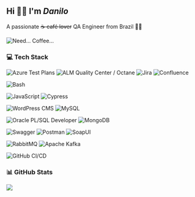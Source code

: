 ## Hi 🙋🏻 I'm ***Danilo***
A passionate ~~☕ café lover~~ QA Engineer from Brazil 💚💛 <br><!--<br>🔭 I'm looking for job openings: **QA Tester, QA Engineer, Software Tester, Tech Lead**-->

![Need... Coffee...](https://media0.giphy.com/media/v1.Y2lkPTc5MGI3NjExdHIzdnlmNHhwYWhhNWQ3N3BsY2pseHN2bW9naWpscDJoMzIzMGw5MCZlcD12MV9pbnRlcm5hbF9naWZfYnlfaWQmY3Q9Zw/hgCnFu2O6SvRXMFMSK/giphy.webp)

### 💻 Tech Stack
![Azure Test Plans](https://custom-icon-badges.demolab.com/badge/Azure_Test_Plans-FFFFFF?style=flat&logo=testtube&logoColor=white) 
![ALM Quality Center / Octane](https://img.shields.io/badge/ALM_Quality_Center_/_Octane-4A90E2?style=flat&logo=hp&logoColor=white) 
![Jira](https://img.shields.io/badge/Jira-0052CC?style=flat&logo=jira&logoColor=white) 
![Confluence](https://img.shields.io/badge/Confluence-003B57?style=flat&logo=confluence&logoColor=white) 

![Bash](https://img.shields.io/badge/Bash-4EAA25?style=flat&logo=gnu-bash&logoColor=white)

![JavaScript](https://img.shields.io/badge/JavaScript-F7DF1E?style=flat&logo=javascript&logoColor=black) 
![Cypress](https://img.shields.io/badge/Cypress-%23E5E5E5?logo=cypress&logoColor=058a5e)

![WordPress CMS](https://img.shields.io/badge/WordPress_CMS-21759B?style=flat&logo=wordpress&logoColor=white) 
![MySQL](https://img.shields.io/badge/MySQL-4479A1?style=flat&logo=mysql&logoColor=white) 

![Oracle PL/SQL Developer](https://img.shields.io/badge/Oracle_PL/SQL_Developer-F80000?style=flat&logo=oracle&logoColor=white)
![MongoDB](https://img.shields.io/badge/MongoDB-47A248?style=flat&logo=mongodb&logoColor=white) 

![Swagger](https://img.shields.io/badge/Swagger-85EA2D?style=flat&logo=swagger&logoColor=black) 
![Postman](https://img.shields.io/badge/Postman-FF6C37?style=flat&logo=postman&logoColor=white) 
![SoapUI](https://custom-icon-badges.demolab.com/badge/SoapUI-FFFFFF?style=flat&logo=soapui) 

![RabbitMQ](https://img.shields.io/badge/RabbitMQ-FF6600?style=flat&logo=rabbitmq&logoColor=white) 
![Apache Kafka](https://img.shields.io/badge/Apache_Kafka-231F20?style=flat&logo=apachekafka&logoColor=white) 

![GitHub CI/CD](https://img.shields.io/badge/GitHub_CI/CD-181717?style=flat&logo=github&logoColor=white) 

### 📊 GitHub Stats
![](https://github-readme-stats.vercel.app/api/top-langs/?username=eudanilobarbosa&theme=radical&hide_border=false&include_all_commits=false&count_private=false&layout=compact)

<!--
### 🏆 GitHub Trophies
![](https://github-profile-trophy.vercel.app/?username=eudanilobarbosa&theme=monokai&no-frame=false&no-bg=true&margin-w=4)
-->
